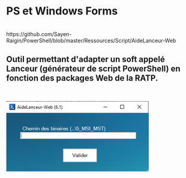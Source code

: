 # PS et Windows Forms
<br>
https://github.com/Sayen-Raigin/PowerShell/blob/master/Ressources/Script/AideLanceur-Web

## Outil permettant d'adapter un soft appelé Lanceur (générateur de script PowerShell) en fonction des packages Web de la RATP.

<br>

![alt text](../Ressources/IMG/AideLanceur-Web.png)